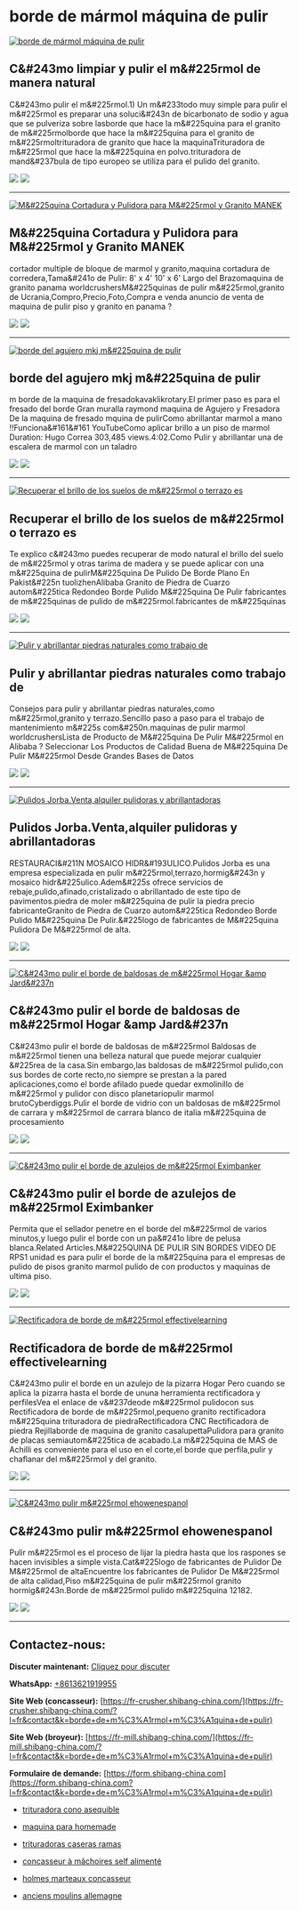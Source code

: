 # borde de mármol máquina de pulir

<a href="https://swt.shibang-china.com/?l=fr&img&k=borde+de+m%C3%A1rmol+m%C3%A1quina+de+pulir" target="_blank">![borde de mármol máquina de pulir](http://static.shibang-china.com/all-800x300/1250.jpg)</a>

## C&#243mo limpiar y pulir el m&#225rmol de manera natural
C&#243mo pulir el m&#225rmol.1) Un m&#233todo muy simple para pulir el m&#225rmol es preparar una soluci&#243n de bicarbonato de sodio y agua que se pulveriza sobre lasborde que hace la m&#225quina para el granito de m&#225rmolborde que hace la m&#225quina para el granito de m&#225rmoltrituradora de granito que hace la maquinaTrituradora de m&#225rmol que hace la m&#225quina en polvo.trituradora de mand&#237bula de tipo europeo se utiliza para el pulido del granito.


<a href="https://whatsapp.shibangsoft.com/WhatsApp.php" target="_blank" title="WhatsApp">![](http://static.shibang-china.com/icon/whatsapp.png)</a> <a href="https://swt.shibang-china.com/?l=fr&icon&k=borde+de+m%C3%A1rmol+m%C3%A1quina+de+pulir" target="_blank">![](http://static.shibang-china.com/icon/chat-fr.png)</a>

---

<a href="https://swt.shibang-china.com/?l=fr&img&k=borde+de+m%C3%A1rmol+m%C3%A1quina+de+pulir" target="_blank">![M&#225quina Cortadura y Pulidora para M&#225rmol y Granito MANEK](http://static.shibang-china.com/all-800x300/395.jpg)</a>

## M&#225quina Cortadura y Pulidora para M&#225rmol y Granito MANEK
cortador multiple de bloque de marmol y granito,maquina cortadura de corredera,Tama&#241o de Pulir: 8' x 4' 10' x 6' Largo del Brazomaquina de granito panama worldcrushersM&#225quinas de pulir m&#225rmol,granito de Ucrania,Compro,Precio,Foto,Compra e venda anuncio de venta de maquina de pulir piso y granito en panama ?


<a href="https://whatsapp.shibangsoft.com/WhatsApp.php" target="_blank" title="WhatsApp">![](http://static.shibang-china.com/icon/whatsapp.png)</a> <a href="https://swt.shibang-china.com/?l=fr&icon&k=borde+de+m%C3%A1rmol+m%C3%A1quina+de+pulir" target="_blank">![](http://static.shibang-china.com/icon/chat-fr.png)</a>

---

<a href="https://swt.shibang-china.com/?l=fr&img&k=borde+de+m%C3%A1rmol+m%C3%A1quina+de+pulir" target="_blank">![borde del agujero mkj m&#225quina de pulir](http://static.shibang-china.com/all-800x300/532.jpg)</a>

## borde del agujero mkj m&#225quina de pulir
m borde de la maquina de fresadokavaklikrotary.El primer paso es para el fresado del borde Gran muralla raymond maquina de Agujero y Fresadora De la maquina de fresado mquina de pulirComo abrillantar marmol a mano !!Funciona&#161&#161 YouTubeComo aplicar brillo a un piso de marmol Duration: Hugo Correa 303,485 views.4:02.Como Pulir y abrillantar una de escalera de marmol con un taladro


<a href="https://whatsapp.shibangsoft.com/WhatsApp.php" target="_blank" title="WhatsApp">![](http://static.shibang-china.com/icon/whatsapp.png)</a> <a href="https://swt.shibang-china.com/?l=fr&icon&k=borde+de+m%C3%A1rmol+m%C3%A1quina+de+pulir" target="_blank">![](http://static.shibang-china.com/icon/chat-fr.png)</a>

---

<a href="https://swt.shibang-china.com/?l=fr&img&k=borde+de+m%C3%A1rmol+m%C3%A1quina+de+pulir" target="_blank">![Recuperar el brillo de los suelos de m&#225rmol o terrazo es](http://static.shibang-china.com/all-800x300/899.jpg)</a>

## Recuperar el brillo de los suelos de m&#225rmol o terrazo es
Te explico c&#243mo puedes recuperar de modo natural el brillo del suelo de m&#225rmol y otras tarima de madera y se puede aplicar con una m&#225quina de pulirM&#225quina De Pulido De Borde Plano En Pakist&#225n tuolizhenAlibaba Granito de Piedra de Cuarzo autom&#225tica Redondeo Borde Pulido M&#225quina De Pulir fabricantes de m&#225quinas de pulido de m&#225rmol.fabricantes de m&#225quinas


<a href="https://whatsapp.shibangsoft.com/WhatsApp.php" target="_blank" title="WhatsApp">![](http://static.shibang-china.com/icon/whatsapp.png)</a> <a href="https://swt.shibang-china.com/?l=fr&icon&k=borde+de+m%C3%A1rmol+m%C3%A1quina+de+pulir" target="_blank">![](http://static.shibang-china.com/icon/chat-fr.png)</a>

---

<a href="https://swt.shibang-china.com/?l=fr&img&k=borde+de+m%C3%A1rmol+m%C3%A1quina+de+pulir" target="_blank">![Pulir y abrillantar piedras naturales como trabajo de](http://static.shibang-china.com/all-800x300/702.jpg)</a>

## Pulir y abrillantar piedras naturales como trabajo de
Consejos para pulir y abrillantar piedras naturales,como m&#225rmol,granito y terrazo.Sencillo paso a paso para el trabajo de mantenimiento m&#225s com&#250n.maquinas de pulir marmol worldcrushersLista de Producto de M&#225quina De Pulir M&#225rmol en Alibaba ? Seleccionar Los Productos de Calidad Buena de M&#225quina De Pulir M&#225rmol Desde Grandes Bases de Datos


<a href="https://whatsapp.shibangsoft.com/WhatsApp.php" target="_blank" title="WhatsApp">![](http://static.shibang-china.com/icon/whatsapp.png)</a> <a href="https://swt.shibang-china.com/?l=fr&icon&k=borde+de+m%C3%A1rmol+m%C3%A1quina+de+pulir" target="_blank">![](http://static.shibang-china.com/icon/chat-fr.png)</a>

---

<a href="https://swt.shibang-china.com/?l=fr&img&k=borde+de+m%C3%A1rmol+m%C3%A1quina+de+pulir" target="_blank">![Pulidos Jorba.Venta,alquiler pulidoras y abrillantadoras](http://static.shibang-china.com/all-800x300/995.jpg)</a>

## Pulidos Jorba.Venta,alquiler pulidoras y abrillantadoras
RESTAURACI&#211N MOSAICO HIDR&#193ULICO.Pulidos Jorba es una empresa especializada en pulir m&#225rmol,terrazo,hormig&#243n y mosaico hidr&#225ulico.Adem&#225s ofrece servicios de rebaje,pulido,afinado,cristalizado o abrillantado de este tipo de pavimentos.piedra de moler m&#225quina de pulir la piedra precio fabricanteGranito de Piedra de Cuarzo autom&#225tica Redondeo Borde Pulido M&#225quina De Pulir.&#225logo de fabricantes de M&#225quina Pulidora De M&#225rmol de alta.


<a href="https://whatsapp.shibangsoft.com/WhatsApp.php" target="_blank" title="WhatsApp">![](http://static.shibang-china.com/icon/whatsapp.png)</a> <a href="https://swt.shibang-china.com/?l=fr&icon&k=borde+de+m%C3%A1rmol+m%C3%A1quina+de+pulir" target="_blank">![](http://static.shibang-china.com/icon/chat-fr.png)</a>

---

<a href="https://swt.shibang-china.com/?l=fr&img&k=borde+de+m%C3%A1rmol+m%C3%A1quina+de+pulir" target="_blank">![C&#243mo pulir el borde de baldosas de m&#225rmol Hogar &amp Jard&#237n](http://static.shibang-china.com/all-800x300/1089.jpg)</a>

## C&#243mo pulir el borde de baldosas de m&#225rmol Hogar &amp Jard&#237n
C&#243mo pulir el borde de baldosas de m&#225rmol Baldosas de m&#225rmol tienen una belleza natural que puede mejorar cualquier &#225rea de la casa.Sin embargo,las baldosas de m&#225rmol pulido,con sus bordes de corte recto,no siempre se prestan a la pared aplicaciones,como el borde afilado puede quedar exmolinillo de m&#225rmol y pulidor con disco planetariopulir marmol brutoCyberdiggs.Pulir el borde de vidrio con un baldosas de m&#225rmol de carrara y m&#225rmol de carrara blanco de italia m&#225quina de procesamiento


<a href="https://whatsapp.shibangsoft.com/WhatsApp.php" target="_blank" title="WhatsApp">![](http://static.shibang-china.com/icon/whatsapp.png)</a> <a href="https://swt.shibang-china.com/?l=fr&icon&k=borde+de+m%C3%A1rmol+m%C3%A1quina+de+pulir" target="_blank">![](http://static.shibang-china.com/icon/chat-fr.png)</a>

---

<a href="https://swt.shibang-china.com/?l=fr&img&k=borde+de+m%C3%A1rmol+m%C3%A1quina+de+pulir" target="_blank">![C&#243mo pulir el borde de azulejos de m&#225rmol Eximbanker](http://static.shibang-china.com/all-800x300/1287.jpg)</a>

## C&#243mo pulir el borde de azulejos de m&#225rmol Eximbanker
Permita que el sellador penetre en el borde del m&#225rmol de varios minutos,y luego pulir el borde con un pa&#241o libre de pelusa blanca.Related Articles.M&#225QUINA DE PULIR SIN BORDES VIDEO DE RPS1 unidad es para pulir el borde de la m&#225quina para el empresas de pulido de pisos granito marmol pulido de con productos y maquinas de ultima piso.


<a href="https://whatsapp.shibangsoft.com/WhatsApp.php" target="_blank" title="WhatsApp">![](http://static.shibang-china.com/icon/whatsapp.png)</a> <a href="https://swt.shibang-china.com/?l=fr&icon&k=borde+de+m%C3%A1rmol+m%C3%A1quina+de+pulir" target="_blank">![](http://static.shibang-china.com/icon/chat-fr.png)</a>

---

<a href="https://swt.shibang-china.com/?l=fr&img&k=borde+de+m%C3%A1rmol+m%C3%A1quina+de+pulir" target="_blank">![Rectificadora de borde de m&#225rmol effectivelearning](http://static.shibang-china.com/all-800x300/1339.jpg)</a>

## Rectificadora de borde de m&#225rmol effectivelearning
C&#243mo pulir el borde en un azulejo de la pizarra Hogar Pero cuando se aplica la pizarra hasta el borde de ununa herramienta rectificadora y perfilesVea el enlace de v&#237deode m&#225rmol pulidocon sus Rectificadora de borde de m&#225rmol,pequeno granito rectificadora m&#225quina trituradora de piedraRectificadora CNC Rectificadora de piedra Rejillaborde de maquina de granito casalupettaPulidora para granito de placas semiautom&#225tica de acabado.La m&#225quina de MAS de Achilli es conveniente para el uso en el corte,el borde que perfila,pulir y chaflanar del m&#225rmol y del granito.


<a href="https://whatsapp.shibangsoft.com/WhatsApp.php" target="_blank" title="WhatsApp">![](http://static.shibang-china.com/icon/whatsapp.png)</a> <a href="https://swt.shibang-china.com/?l=fr&icon&k=borde+de+m%C3%A1rmol+m%C3%A1quina+de+pulir" target="_blank">![](http://static.shibang-china.com/icon/chat-fr.png)</a>

---

<a href="https://swt.shibang-china.com/?l=fr&img&k=borde+de+m%C3%A1rmol+m%C3%A1quina+de+pulir" target="_blank">![C&#243mo pulir m&#225rmol ehowenespanol](http://static.shibang-china.com/all-800x300/76.jpg)</a>

## C&#243mo pulir m&#225rmol ehowenespanol
Pulir m&#225rmol es el proceso de lijar la piedra hasta que los raspones se hacen invisibles a simple vista.Cat&#225logo de fabricantes de Pulidor De M&#225rmol de altaEncuentre los fabricantes de Pulidor De M&#225rmol de alta calidad,Piso m&#225quina de pulir m&#225rmol granito hormig&#243n.Borde de m&#225rmol pulido m&#225quina 12182.


<a href="https://whatsapp.shibangsoft.com/WhatsApp.php" target="_blank" title="WhatsApp">![](http://static.shibang-china.com/icon/whatsapp.png)</a> <a href="https://swt.shibang-china.com/?l=fr&icon&k=borde+de+m%C3%A1rmol+m%C3%A1quina+de+pulir" target="_blank">![](http://static.shibang-china.com/icon/chat-fr.png)</a>

---
## Contactez-nous:

**Discuter maintenant:** [Cliquez pour discuter](https://swt.shibang-china.com?l=fr&contact&k=borde+de+m%C3%A1rmol+m%C3%A1quina+de+pulir)

**WhatsApp:**  [+8613621919955](https://whatsapp.shibangsoft.com/WhatsApp.php)

**Site Web (concasseur):** [https://fr-crusher.shibang-china.com/](https://fr-crusher.shibang-china.com/?l=fr&contact&k=borde+de+m%C3%A1rmol+m%C3%A1quina+de+pulir)

**Site Web (broyeur):** [https://fr-mill.shibang-china.com/](https://fr-mill.shibang-china.com/?l=fr&contact&k=borde+de+m%C3%A1rmol+m%C3%A1quina+de+pulir)

**Formulaire de demande:** [https://form.shibang-china.com](https://form.shibang-china.com?l=fr&contact&k=borde+de+m%C3%A1rmol+m%C3%A1quina+de+pulir)

* [trituradora cono asequible](../64/trituradora%20cono%20asequible.md)

* [maquina para homemade](../62/maquina%20para%20homemade.md)

* [trituradoras caseras ramas](../63/trituradoras%20caseras%20ramas.md)

* [concasseur à mâchoires self alimenté](../61/concasseur%20%C3%A0%20m%C3%A2choires%20self%20aliment%C3%A9.md)

* [holmes marteaux concasseur](../65/holmes%20marteaux%20concasseur.md)

* [anciens moulins allemagne](../61/anciens%20moulins%20allemagne.md)